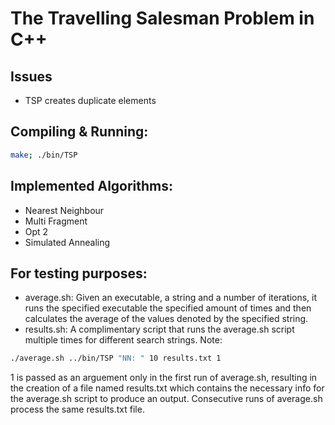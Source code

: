 # The Travelling Salesman Problem in C++

## Issues
* TSP creates duplicate elements

## Compiling & Running:
```bash
make; ./bin/TSP
```

## Implemented Algorithms:
* Nearest Neighbour
* Multi Fragment
* Opt 2
* Simulated Annealing

## For testing purposes:
* average.sh: Given an executable, a string and a number of iterations, it runs the specified executable the specified amount of times and then calculates the average of the values denoted by the specified string.
* results.sh: A complimentary script that runs the average.sh script multiple times for different search strings.
Note:
``` bash
./average.sh ../bin/TSP "NN: " 10 results.txt 1
```
1 is passed as an arguement only in the first run of average.sh, resulting in the creation of a file named results.txt which contains the necessary info for the average.sh script to produce an output. Consecutive runs of average.sh process the same results.txt file.
